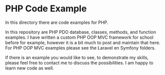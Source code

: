 
# PHP Code Example

In this directory there are code examples for PHP.

In this repository are PHP PDO database, classes, methods, and function examples. 
I have written a custom PHP OOP MVC framework for school before for example, however it is a bit much
to post and maintain that here. For PHP OOP MVC examples please see the Laravel en Symfony folders. 


If there is an example you would like to see, to demonstrate my skills, please feel free to contact me to discuss the possibilities. I am happy to learn new code as well. 
